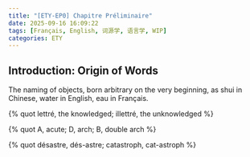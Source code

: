 ```yaml
---
title: "[ETY-EP0] Chapitre Préliminaire"
date: 2025-09-16 16:09:22
tags: [Français, English, 词源学, 语言学, WIP]
categories: ETY
---
```


## Introduction: Origin of Words

The naming of objects, born arbitrary on the very beginning, as shui in Chinese, water in English, eau in Français.

{% quot lettré, the knowledged; illettré, the unknowledged %}

{% quot A, acute; D, arch; B, double arch %}

{% quot désastre, dés-astre; catastroph, cat-astroph %}

